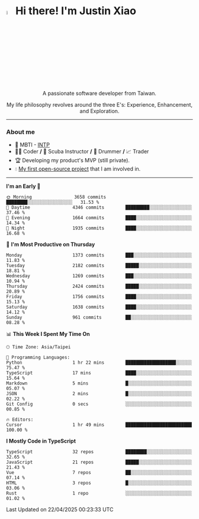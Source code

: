 # <img src="https://media.giphy.com/media/hvRJCLFzcasrR4ia7z/giphy.gif" width="5%">Hi there! I'm Justin Xiao
<p align="center">A passionate software developer from Taiwan.  </p>
<p align="center">My life philosophy revolves around the three E's: Experience, Enhancement, and Exploration.</p>

---
### About me
- 👀 MBTI - [INTP](https://www.16personalities.com/intp-personality)
- 👨‍💻 Coder **/** 🤿 Scuba Instructor **/** 🥁 Drummer **/** 📈 Trader
- 🏆 Developing my product's MVP (still private).
- 💧 [My first open-source project](https://github.com/Game-as-a-Service/Game-Lobby-Web) that I am involved in.

---
<!--START_SECTION:waka-->
**I'm an Early 🐤** 

```text
🌞 Morning                3658 commits        ████████░░░░░░░░░░░░░░░░░   31.53 % 
🌆 Daytime                4346 commits        █████████░░░░░░░░░░░░░░░░   37.46 % 
🌃 Evening                1664 commits        ████░░░░░░░░░░░░░░░░░░░░░   14.34 % 
🌙 Night                  1935 commits        ████░░░░░░░░░░░░░░░░░░░░░   16.68 % 
```
📅 **I'm Most Productive on Thursday** 

```text
Monday                   1373 commits        ███░░░░░░░░░░░░░░░░░░░░░░   11.83 % 
Tuesday                  2182 commits        █████░░░░░░░░░░░░░░░░░░░░   18.81 % 
Wednesday                1269 commits        ███░░░░░░░░░░░░░░░░░░░░░░   10.94 % 
Thursday                 2424 commits        █████░░░░░░░░░░░░░░░░░░░░   20.89 % 
Friday                   1756 commits        ████░░░░░░░░░░░░░░░░░░░░░   15.13 % 
Saturday                 1638 commits        ████░░░░░░░░░░░░░░░░░░░░░   14.12 % 
Sunday                   961 commits         ██░░░░░░░░░░░░░░░░░░░░░░░   08.28 % 
```


📊 **This Week I Spent My Time On** 

```text
🕑︎ Time Zone: Asia/Taipei

💬 Programming Languages: 
Python                   1 hr 22 mins        ███████████████████░░░░░░   75.47 % 
TypeScript               17 mins             ████░░░░░░░░░░░░░░░░░░░░░   15.64 % 
Markdown                 5 mins              █░░░░░░░░░░░░░░░░░░░░░░░░   05.07 % 
JSON                     2 mins              █░░░░░░░░░░░░░░░░░░░░░░░░   02.22 % 
Git Config               0 secs              ░░░░░░░░░░░░░░░░░░░░░░░░░   00.85 % 

🔥 Editors: 
Cursor                   1 hr 49 mins        █████████████████████████   100.00 % 
```

**I Mostly Code in TypeScript** 

```text
TypeScript               32 repos            ████████░░░░░░░░░░░░░░░░░   32.65 % 
JavaScript               21 repos            █████░░░░░░░░░░░░░░░░░░░░   21.43 % 
Vue                      7 repos             ██░░░░░░░░░░░░░░░░░░░░░░░   07.14 % 
HTML                     3 repos             █░░░░░░░░░░░░░░░░░░░░░░░░   03.06 % 
Rust                     1 repo              ░░░░░░░░░░░░░░░░░░░░░░░░░   01.02 % 
```




 Last Updated on 22/04/2025 00:23:33 UTC
<!--END_SECTION:waka-->
